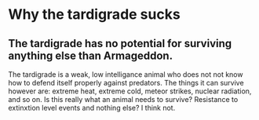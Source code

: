 # Why the tardigrade sucks

## The tardigrade has no potential for surviving anything else than Armageddon.

The tardigrade is a weak, low intelligance animal who does not not know how to defend itself properly against predators.
The things it can survive however are: extreme heat, extreme cold, meteor strikes, nuclear radiation, and so on. 
Is this really what an animal needs to survive? Resistance to extinxtion level events and nothing else?
I think not.

